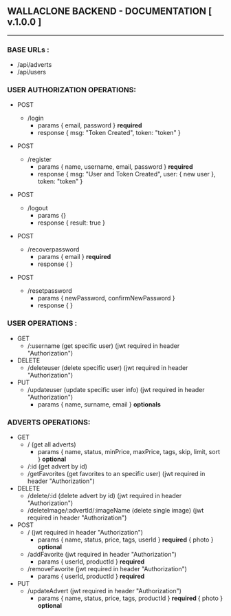 ## WALLACLONE BACKEND - DOCUMENTATION  [ v.1.0.0 ] 
-----------------------

### BASE URLs :
  - /api/adverts
  - /api/users

### USER AUTHORIZATION OPERATIONS:
- POST<br>
    - /login
        - params { email, password } <b>required</b>
        - response { msg: "Token Created", token: "token" }
- POST<br>
    - /register
        - params { name, username, email, password } <b>required</b>
        - response { msg: "User and Token Created", user: { new user }, token: "token" }
- POST<br>
    - /logout
        - params {}
        - response { result: true }

- POST<br>
    - /recoverpassword
        - params { email } <b>required</b>
        - response { }

- POST<br>
    - /resetpassword
        - params { newPassword, confirmNewPassword }
        - response {  }

### USER OPERATIONS :
- GET <br>
    - /:username (get specific user) (jwt required in header "Authorization")
- DELETE <br>
    - /deleteuser (delete specific user) (jwt required in header "Authorization")
- PUT <br>
    - /updateuser (update specific user info) (jwt required in header "Authorization")
        - params { name, surname, email } <b>optionals</b>

### ADVERTS OPERATIONS:
- GET<br>
    - / (get all adverts)
        - params { name, status, minPrice, maxPrice, tags, skip, limit, sort } <b>optional</b>
    - /:id (get advert by id)
    - /getFavorites (get favorites to an specific user) (jwt required in header "Authorization")
- DELETE<br>
    - /delete/:id (delete advert by id) (jwt required in header "Authorization")
    - /deleteImage/:advertId/:imageName (delete single image) (jwt required in header "Authorization")
- POST<br>
    - / (jwt required in header "Authorization")
        - params { name, status, price, tags, userId } <b>required</b> { photo } <b>optional</b>
    - /addFavorite (jwt required in header "Authorization")
        -  params { userId, productId } <b>required</b>
    - /removeFavorite (jwt required in header "Authorization")
        -  params { userId, productId } <b>required</b>
- PUT<br>
    - /updateAdvert (jwt required in header "Authorization")
        -  params { name, status, price, tags, productId } <b> required </b> { photo } <b>optional</b>
